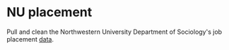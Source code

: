 NU placement
============

Pull and clean the Northwestern University Department of Sociology's job placement [data](https://www.sociology.northwestern.edu/graduate/job-placement.html).
